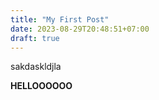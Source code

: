```yaml
---
title: "My First Post"
date: 2023-08-29T20:48:51+07:00
draft: true
---
```




sakdaskldjla

**HELLOOOOOO**
